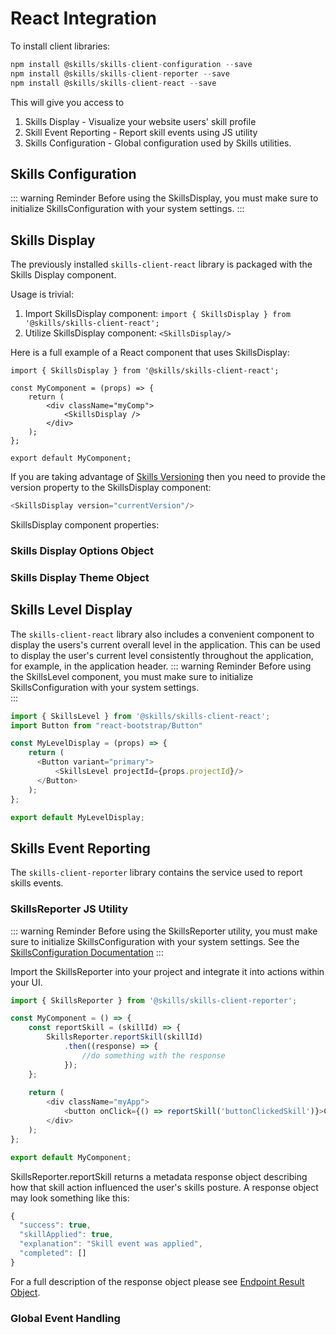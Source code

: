 # React Integration

To install client libraries:

``` js
npm install @skills/skills-client-configuration --save
npm install @skills/skills-client-reporter --save
npm install @skills/skills-client-react --save
```

This will give you access to

1. Skills Display - Visualize your website users' skill profile
1. Skill Event Reporting - Report skill events using JS utility
1. Skills Configuration - Global configuration used by Skills utilities.

## Skills Configuration
::: warning Reminder
Before using the SkillsDisplay, you must make sure to initialize SkillsConfiguration
with your system settings. 
:::
<import-content path="/skills-client/common/skillsConfiguration/vuejs/clientConfig.html"/>

## Skills Display

<import-content path="/skills-client/common/skillsDisplayIntro.html"/>

The previously installed ```skills-client-react``` library is packaged with the Skills Display component. 

Usage is trivial:
1. Import SkillsDisplay component: ```import { SkillsDisplay } from '@skills/skills-client-react';```
1. Utilize SkillsDisplay component: ```<SkillsDisplay/>```

Here is a full example of a React component that uses SkillsDisplay: 

``` js{3,8,11}
import { SkillsDisplay } from '@skills/skills-client-react';

const MyComponent = (props) => {
    return (
        <div className="myComp">
            <SkillsDisplay />
        </div>
    );
};

export default MyComponent;
``` 

If you are taking advantage of [Skills Versioning](/dashboard/user-guide/skills.html#skills-versioning) then you need to provide the version property to 
the SkillsDisplay component:

``` js
<SkillsDisplay version="currentVersion"/>
```

SkillsDisplay component properties:

<import-content path="/skills-client/common/skillsDisplayArguments.html"/>

### Skills Display Options Object

<import-content path="/skills-client/common/skillsDisplayOptionsObject.html"/>

### Skills Display Theme Object

<import-content path="/skills-client/common/slillsDisplayTheme.html"/>

## Skills Level Display
The ```skills-client-react``` library also includes a convenient component to display the users's current overall level in the application. This can be
used to display the user's current level consistently throughout the application, for example, in the application header.
::: warning Reminder
Before using the SkillsLevel component, you must make sure to initialize SkillsConfiguration
with your system settings.  
:::
``` js
import { SkillsLevel } from '@skills/skills-client-react';
import Button from "react-bootstrap/Button"

const MyLevelDisplay = (props) => {
    return (
      <Button variant="primary">
          <SkillsLevel projectId={props.projectId}/>
      </Button>
    );
};

export default MyLevelDisplay;

```

## Skills Event Reporting

The ```skills-client-reporter``` library contains the service used to report skills events.

### SkillsReporter JS Utility
::: warning Reminder
Before using the SkillsReporter utility, you must make sure to initialize SkillsConfiguration
with your system settings.  See the [SkillsConfiguration Documentation](/skills-client/js.html#skills-configuration) 
:::

Import the SkillsReporter into your project and integrate it into actions within your UI.

``` js
import { SkillsReporter } from '@skills/skills-client-reporter';

const MyComponent = () => {
    const reportSkill = (skillId) => {
        SkillsReporter.reportSkill(skillId)
            .then((response) => {
                //do something with the response
            });
    };
    
    return (
        <div className="myApp">
            <button onClick={() => reportSkill('buttonClickedSkill')}>Click Me!</button>
        </div>
    );
};

export default MyComponent;

```

SkillsReporter.reportSkill returns a metadata response object describing how that skill action influenced the user's skills posture.  A response object may look something like this:
``` js
{
  "success": true,
  "skillApplied": true,
  "explanation": "Skill event was applied",
  "completed": []
}
```

For a full description of the response object please see [Endpoint Result Object](/skills-client/endpoints.html#endpoint-result-object).

### Global Event Handling

<import-content path="/skills-client/common/skillsReporter/globalEventHandling.html"/>
